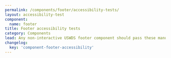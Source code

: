 ```yaml
---
permalink: /components/footer/accessibility-tests/
layout: accessibility-test
component:
  name: footer
title: Footer accessibility tests
category: Components
lead: Any non-interactive USWDS footer component should pass these manual accessibility tests.
changelog:
  key: 'component-footer-accessibility'
---
```

